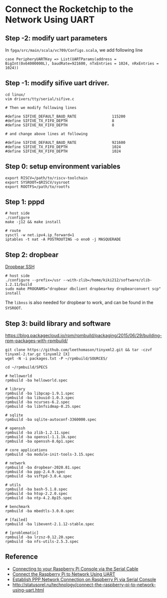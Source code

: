 # Connect the Rocketchip to the Network Using UART
## Step -2: modify uart parameters
In `fpga/src/main/scala/vc709/Configs.scala`, we add following line
```
case PeripheryUARTKey => List(UARTParams(address = BigInt(0x64000000L), baudRate=921600, nTxEntries = 1024, nRxEntries = 1024))
```

## Step -1: modify sifive uart driver.
```
cd linux/
vim drivers/tty/serial/sifive.c

# Then we modify following lines

#define SIFIVE_DEFAULT_BAUD_RATE                115200
#define SIFIVE_TX_FIFO_DEPTH                    8
#define SIFIVE_RX_FIFO_DEPTH                    8

# and change above lines at following

#define SIFIVE_DEFAULT_BAUD_RATE                921600
#define SIFIVE_TX_FIFO_DEPTH                    1024
#define SIFIVE_RX_FIFO_DEPTH                    1024
```

## Step 0: setup environment variables
```
export RISCV=/path/to/riscv-toolchain
export SYSROOT=$RISCV/sysroot
export ROOTFS=/path/to/rootfs

```
## Step 1: pppd
```
# host side
./configure
make -j12 && make install

# route
sysctl -w net.ipv4.ip_forward=1
iptables -t nat -A POSTROUTING -o eno0 -j MASQUERADE
```

## Step 2: dropbear
[Dropbear SSH](https://matt.ucc.asn.au/dropbear/dropbear.html)
```
# host side
./configure --prefix=/usr --with-zlib=/home/kiki212/software/zlib-1.2.11/build
sudo make PROGRAMS="dropbear dbclient dropbearkey dropbearconvert scp" install
```

The `libnss` is also needed for dropbear to work, and can be found in the `SYSROOT`.

## Step 3: build library and software
https://blog.packagecloud.io/rpm/rpmbuild/packaging/2015/06/29/building-rpm-packages-with-rpmbuild/

```
git clone https://github.com/leethomason/tinyxml2.git && tar -czvf tinyxml-2.tar.gz tinyxml2 [X]
wget -N -i packages.txt -P ~/rpmbuild/SOURCES/

cd ~/rpmbuild/SPECS

# helloworld
rpmbuild -ba helloworld.spec

# library
rpmbuild -ba libpcap-1.9.1.spec
rpmbuild -ba libuuid-1.0.3.spec
rpmbuild -ba ncurses-6.2.spec
rpmbuild -ba libnfsidmap-0.25.spec

# sqlite
rpmbuild -ba sqlite-autoconf-3360000.spec

# openssh
rpmbuild -ba zlib-1.2.11.spec
rpmbuild -ba openssl-1.1.1k.spec
rpmbuild -ba openssh-8.6p1.spec

# core applications
rpmbuild -ba module-init-tools-3.15.spec

# network
rpmbuild -ba dropbear-2020.81.spec
rpmbuild -ba ppp-2.4.9.spec
rpmbuild -ba vsftpd-3.0.4.spec

# utils 
rpmbuild -ba bash-5.1.8.spec
rpmbuild -ba htop-2.2.0.spec
rpmbuild -ba ntp-4.2.8p15.spec

# benchmark
rpmbuild -ba mbedtls-3.0.0.spec

# [failed]
rpmbuild -ba libevent-2.1.12-stable.spec

# [problematic]
rpmbuild -ba lrzsz-0.12.20.spec
rpmbuild -ba nfs-utils-2.5.3.spec
```

## Reference
* [Connecting to your Raspberry Pi Console via the Serial Cable](https://medium.com/@sarala.saraswati/connecting-to-your-raspberry-pi-console-via-the-serial-cable-44d7df95f03e)
* [Connect the Raspberry Pi to Network Using UART](https://www.instructables.com/Connect-the-Raspberry-Pi-to-network-using-UART/)
* [Establish PPP Network Connection on Raspberry Pi via Serial Console](https://docs.j7k6.org/raspberry-pi-ppp-network-serial-console/)
* http://statusorel.ru/technology/connect-the-raspberry-pi-to-network-using-uart.html


